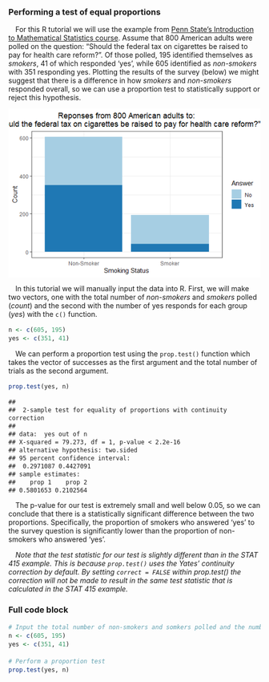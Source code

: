 
### Performing a test of equal proportions

 For this R tutorial we will use the example from [Penn State’s
Introduction to Mathematical Statistics
course](https://online.stat.psu.edu/stat415/lesson/9/9.4). Assume that
800 American adults were polled on the question: “Should the federal tax
on cigarettes be raised to pay for health care reform?”. Of those
polled, 195 identified themselves as *smokers*, 41 of which responded
‘yes’, while 605 identified as *non-smokers* with 351 responding yes.
Plotting the results of the survey (below) we might suggest that there
is a difference in how *smokers* and *non-smokers* responded overall, so
we can use a proportion test to statistically support or reject this
hypothesis.

<img src="img/two-proportions/plot-1.png" style="display: block; margin: auto;" />

 In this tutorial we will manually input the data into R. First, we will
make two vectors, one with the total number of *non-smokers* and
*smokers* polled (*count*) and the second with the number of yes
responds for each group (*yes*) with the `c()` function.

``` r
n <- c(605, 195)
yes <- c(351, 41)
```

 We can perform a proportion test using the `prop.test()` function which
takes the vector of successes as the first argument and the total number
of trials as the second argument.

``` r
prop.test(yes, n)
```

    ## 
    ##  2-sample test for equality of proportions with continuity correction
    ## 
    ## data:  yes out of n
    ## X-squared = 79.273, df = 1, p-value < 2.2e-16
    ## alternative hypothesis: two.sided
    ## 95 percent confidence interval:
    ##  0.2971087 0.4427091
    ## sample estimates:
    ##    prop 1    prop 2 
    ## 0.5801653 0.2102564

 The p-value for our test is extremely small and well below 0.05, so we
can conclude that there is a statistically significant difference
between the two proportions. Specifically, the proportion of smokers who
answered ‘yes’ to the survey question is significantly lower than the
proportion of non-smokers who answered ‘yes’.

 *Note that the test statistic for our test is slightly different than
in the STAT 415 example. This is because `prop.test()` uses the Yates’
continuity correction by default. By setting `correct = FALSE` within
prop.test() the correction will not be made to result in the same test
statistic that is calculated in the STAT 415 example.*

### Full code block

``` r
# Input the total number of non-smokers and somkers polled and the number of yes responses for each
n <- c(605, 195)
yes <- c(351, 41)

# Perform a proportion test
prop.test(yes, n)
```
